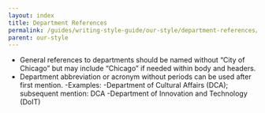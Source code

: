 ```yaml
---
layout: index
title: Department References
permalink: /guides/writing-style-guide/our-style/department-references/index.html
parent: our-style
---
```


- General references to departments should be named without “City of Chicago” but may
include “Chicago” if needed within body and headers.
- Department abbreviation or acronym without periods can be used after first mention.
    -Examples:
        -Department of Cultural Affairs (DCA); subsequent mention: DCA
        -Department of Innovation and Technology (DoIT)
